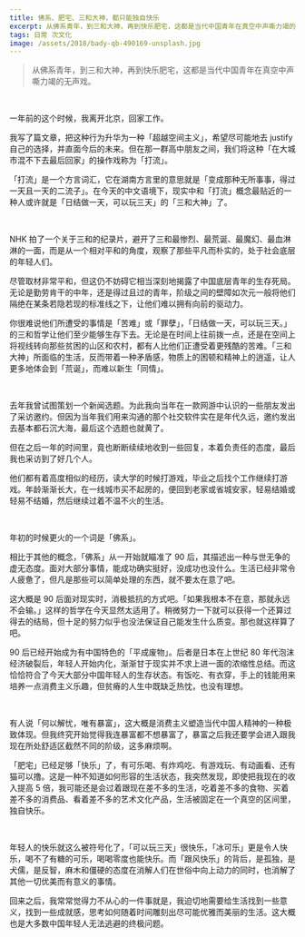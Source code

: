 ```yaml
---
title: 佛系、肥宅、三和大神，都只能独自快乐
excerpt: 从佛系青年，到三和大神，再到快乐肥宅，这都是当代中国青年在真空中声嘶力竭的无声戏。
tags: 日常 次文化
image: /assets/2018/bady-qb-490169-unsplash.jpg
---
```


> 从佛系青年，到三和大神，再到快乐肥宅，这都是当代中国青年在真空中声嘶力竭的无声戏。

<br>

一年前的这个时候，我离开北京，回家工作。

我写了篇文章，把这种行为升华为一种「超越空间主义」，希望尽可能地去 justify 自己的选择，并直面今后的未来。但在那一群高中朋友之间，我们将这种「在大城市混不下去最后回家」的操作戏称为「打流」。

「打流」是一个方言词汇，它在湖南方言里的意思就是「变成那种无所事事，得过一天且一天的二流子」。在今天的中文语境下，现实中和「打流」概念最贴近的一种人或许就是「日结做一天，可以玩三天」的「三和大神」了。

<br>

NHK 拍了一个关于三和的纪录片，避开了三和最惨烈、最荒诞、最魔幻、最血淋淋的一面，而是从一个相对平和的角度，观察了那些平凡而朴实的，处于社会底层的年轻人们。

尽管取材非常平和，但这仍不妨碍它相当深刻地揭露了中国底层青年的生存死局。无论是勤劳肯干的中年，还是得过且过的青年，阶级之间的壁障如次元一般将他们隔绝在某条若隐若现的标准线之下，让他们难以拥有向前的驱动力。

你很难说他们所遭受的事情是「苦难」或「罪孽」，「日结做一天，可以玩三天。」的三和哲学让他们至少能够生存下去。无论是在时间上往前拨一点，还是在空间上将视线转向那些贫困的山区和农村，都有人比他们正遭受着更残酷的苦难。「三和大神」所面临的生活，反而带着一种矛盾感，物质上的困顿和精神上的逍遥，让人更多地体会到「荒诞」，而难以新生「同情」。

<br>

去年我曾试图策划一个新闻选题。为此我向当年在一款网游中认识的一些朋友发出了采访邀约。但因为当年我们用来沟通的那个社交软件实在是年代久远，邀约发出去基本都石沉大海，最后这个选题也就黄了。

但在之后一年的时间里，竟也断断续续地收到一些回复，本着负责任的态度，最后我也采访到了好几个人。

他们都有着高度相似的经历，读大学的时候打游戏，毕业之后找个工作继续打游戏。年龄渐渐长大，在一线城市买不起房的，便回到老家或省城安家，轻易结婚或轻易不结婚，然后继续过着不温不火的生活。

<br>

年初的时候更火的一个词是「佛系」。

相比于其他的概念，「佛系」从一开始就瞄准了 90 后，其描述出一种与世无争的虚无态度。面对大部分事情，能成功确实挺好，没成功也没什么。生活已经非常令人疲惫了，但凡是那些可以简单处理的东西，就不要太在意了吧。

这大概是 90 后面对现实时，消极抵抗的方式吧。「如果我根本不在意，那就永远不会输。」这样的哲学在今天显然太适用了。稍微努力一下就可以获得一个还算过得去的结局，但十足的努力似乎也没法保证自己能发生什么质变。那也就这样算了吧。

90 后已经开始成为有中国特色的「平成废物」。后者是日本在上世纪 80 年代泡沫经济破裂后，年轻人开始内化，渐渐甘于现实并不求上进一面的浓缩性总结。而这恰恰符合了今天大部分中国年轻人的生存状态。有饭吃、有衣穿，手上的钱能用来培养一点消费主义乐趣，但贫瘠的人生中既缺乏热忱，也没有理想。

<br>

有人说「何以解忧，唯有暴富」，这大概是消费主义塑造当代中国人精神的一种极致体现。但我终究开始觉得我连暴富都不想暴富了，暴富之后我还要学会进入跟我现在所处舒适区截然不同的阶级，这多麻烦啊。

「肥宅」已经足够「快乐」了，有可乐喝、有炸鸡吃、有游戏玩、有动画看、还有猫可以撸。这是一种不知道如何形容的生活状态，我突然发现，即使把我现在的收入提高 5 倍，我可能还是会过着跟现在差不多的生活，吃着差不多的食物、买着差不多的消费品、看着差不多的艺术文化产品，生活被固定在一个真空的区间里，独自快乐。

<br>

年轻人的快乐就这么被符号化了，「可以玩三天」很快乐，「冰可乐」更是令人快乐，喝不了有糖的可乐，喝喝零度也能快乐。而「跟风快乐」的背后，是孤独，是犬儒，是反智，麻木和僵硬的态度在消解人们在世俗中向上动力的同时，也消解了其他一切优美而有意义的事情。

回来之后，我常常觉得力不从心的一件事就是，我迫切地需要给生活找到一些意义，找到一些成就感，思考如何随着时间雕刻出尽可能优雅而美丽的生活。这大概也是大多数中国年轻人无法逃避的终极问题。

